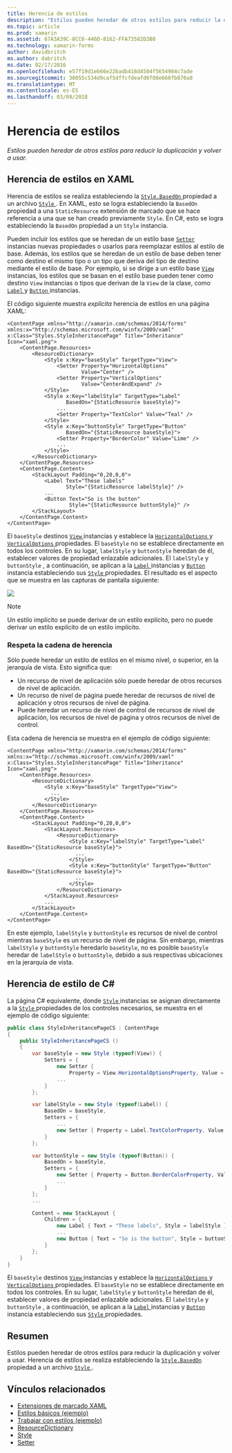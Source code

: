 ```yaml
---
title: Herencia de estilos
description: "Estilos pueden heredar de otros estilos para reducir la duplicación y volver a usar."
ms.topic: article
ms.prod: xamarin
ms.assetid: 67A3A39C-8CC0-446D-8162-FFA73582D3B8
ms.technology: xamarin-forms
author: davidbritch
ms.author: dabritch
ms.date: 02/17/2016
ms.openlocfilehash: e57f19d1eb66e22badb418d4584f5654904c7ade
ms.sourcegitcommit: 30055c534d9caf5dffcfdeafd6f08e666fb870a8
ms.translationtype: MT
ms.contentlocale: es-ES
ms.lasthandoff: 03/09/2018
---
```

# <a name="style-inheritance"></a>Herencia de estilos

_Estilos pueden heredar de otros estilos para reducir la duplicación y volver a usar._

## <a name="style-inheritance-in-xaml"></a>Herencia de estilos en XAML

Herencia de estilos se realiza estableciendo la [ `Style.BasedOn` ](https://developer.xamarin.com/api/property/Xamarin.Forms.Style.BasedOn/) propiedad a un archivo [ `Style` ](https://developer.xamarin.com/api/type/Xamarin.Forms.Style/). En XAML, esto se logra estableciendo la `BasedOn` propiedad a una `StaticResource` extensión de marcado que se hace referencia a una que se han creado previamente `Style`. En C#, esto se logra estableciendo la `BasedOn` propiedad a un `Style` instancia.

Pueden incluir los estilos que se heredan de un estilo base [ `Setter` ](https://developer.xamarin.com/api/type/Xamarin.Forms.Setter/) instancias nuevas propiedades o usarlos para reemplazar estilos al estilo de base. Además, los estilos que se heredan de un estilo de base deben tener como destino el mismo tipo o un tipo que deriva del tipo de destino mediante el estilo de base. Por ejemplo, si se dirige a un estilo base [ `View` ](https://developer.xamarin.com/api/type/Xamarin.Forms.View/) instancias, los estilos que se basan en el estilo base pueden tener como destino `View` instancias o tipos que derivan de la `View` de la clase, como [ `Label` ](https://developer.xamarin.com/api/type/Xamarin.Forms.Label/) y [ `Button` ](https://developer.xamarin.com/api/type/Xamarin.Forms.Button/) instancias.

El código siguiente muestra *explícita* herencia de estilos en una página XAML:

```xaml
<ContentPage xmlns="http://xamarin.com/schemas/2014/forms" xmlns:x="http://schemas.microsoft.com/winfx/2009/xaml" x:Class="Styles.StyleInheritancePage" Title="Inheritance" Icon="xaml.png">
    <ContentPage.Resources>
        <ResourceDictionary>
            <Style x:Key="baseStyle" TargetType="View">
                <Setter Property="HorizontalOptions"
                        Value="Center" />
                <Setter Property="VerticalOptions"
                        Value="CenterAndExpand" />
            </Style>
            <Style x:Key="labelStyle" TargetType="Label"
                   BasedOn="{StaticResource baseStyle}">
                ...
                <Setter Property="TextColor" Value="Teal" />
            </Style>
            <Style x:Key="buttonStyle" TargetType="Button"
                   BasedOn="{StaticResource baseStyle}">
                <Setter Property="BorderColor" Value="Lime" />
                ...
            </Style>
        </ResourceDictionary>
    </ContentPage.Resources>
    <ContentPage.Content>
        <StackLayout Padding="0,20,0,0">
            <Label Text="These labels"
                   Style="{StaticResource labelStyle}" />
            ...
            <Button Text="So is the button"
                    Style="{StaticResource buttonStyle}" />
        </StackLayout>
    </ContentPage.Content>
</ContentPage>
```

El `baseStyle` destinos [ `View` ](https://developer.xamarin.com/api/type/Xamarin.Forms.View/) instancias y establece la [ `HorizontalOptions` ](https://developer.xamarin.com/api/property/Xamarin.Forms.View.HorizontalOptions/) y [ `VerticalOptions` ](https://developer.xamarin.com/api/property/Xamarin.Forms.View.VerticalOptions/) propiedades. El `baseStyle` no se establece directamente en todos los controles. En su lugar, `labelStyle` y `buttonStyle` heredan de él, establecer valores de propiedad enlazable adicionales. El `labelStyle` y `buttonStyle` , a continuación, se aplican a la [ `Label` ](https://developer.xamarin.com/api/type/Xamarin.Forms.Label/) instancias y [ `Button` ](https://developer.xamarin.com/api/type/Xamarin.Forms.Button/) instancia estableciendo sus [ `Style` ](https://developer.xamarin.com/api/property/Xamarin.Forms.VisualElement.Style/) propiedades. El resultado es el aspecto que se muestra en las capturas de pantalla siguiente:

[![](inheritance-images/style-inheritance.png)](inheritance-images/style-inheritance-large.png#lightbox)

> [!NOTE]
> Un estilo implícito se puede derivar de un estilo explícito, pero no puede derivar un estilo explícito de un estilo implícito.

### <a name="respecting-the-inheritance-chain"></a>Respeta la cadena de herencia

Sólo puede heredar un estilo de estilos en el mismo nivel, o superior, en la jerarquía de vista. Esto significa que:

- Un recurso de nivel de aplicación sólo puede heredar de otros recursos de nivel de aplicación.
- Un recurso de nivel de página puede heredar de recursos de nivel de aplicación y otros recursos de nivel de página.
- Puede heredar un recurso de nivel de control de recursos de nivel de aplicación, los recursos de nivel de página y otros recursos de nivel de control.

Esta cadena de herencia se muestra en el ejemplo de código siguiente:

```xaml
<ContentPage xmlns="http://xamarin.com/schemas/2014/forms" xmlns:x="http://schemas.microsoft.com/winfx/2009/xaml" x:Class="Styles.StyleInheritancePage" Title="Inheritance" Icon="xaml.png">
    <ContentPage.Resources>
        <ResourceDictionary>
            <Style x:Key="baseStyle" TargetType="View">
              ...
            </Style>
        </ResourceDictionary>
    </ContentPage.Resources>
    <ContentPage.Content>
        <StackLayout Padding="0,20,0,0">
            <StackLayout.Resources>
                <ResourceDictionary>
                    <Style x:Key="labelStyle" TargetType="Label" BasedOn="{StaticResource baseStyle}">
                      ...
                    </Style>
                    <Style x:Key="buttonStyle" TargetType="Button" BasedOn="{StaticResource baseStyle}">
                      ...
                    </Style>
                </ResourceDictionary>
            </StackLayout.Resources>
            ...
        </StackLayout>
    </ContentPage.Content>
</ContentPage>
```

En este ejemplo, `labelStyle` y `buttonStyle` es recursos de nivel de control mientras `baseStyle` es un recurso de nivel de página. Sin embargo, mientras `labelStyle` y `buttonStyle` heredarlo `baseStyle`, no es posible `baseStyle` heredar de `labelStyle` o `buttonStyle`, debido a sus respectivas ubicaciones en la jerarquía de vista.

## <a name="style-inheritance-in-c35"></a>Herencia de estilo de C&#35;

La página C# equivalente, donde [ `Style` ](https://developer.xamarin.com/api/type/Xamarin.Forms.Style/) instancias se asignan directamente a la [ `Style` ](https://developer.xamarin.com/api/property/Xamarin.Forms.VisualElement.Style/) propiedades de los controles necesarios, se muestra en el ejemplo de código siguiente:

```csharp
public class StyleInheritancePageCS : ContentPage
{
    public StyleInheritancePageCS ()
    {
        var baseStyle = new Style (typeof(View)) {
            Setters = {
                new Setter {
                    Property = View.HorizontalOptionsProperty, Value = LayoutOptions.Center },
                ...
            }
        };

        var labelStyle = new Style (typeof(Label)) {
            BasedOn = baseStyle,
            Setters = {
                ...
                new Setter { Property = Label.TextColorProperty, Value = Color.Teal }
            }
        };

        var buttonStyle = new Style (typeof(Button)) {
            BasedOn = baseStyle,
            Setters = {
                new Setter { Property = Button.BorderColorProperty, Value = Color.Lime },
                ...
            }
        };
        ...

        Content = new StackLayout {
            Children = {
                new Label { Text = "These labels", Style = labelStyle },
                ...
                new Button { Text = "So is the button", Style = buttonStyle }
            }
        };
    }
}
```

El `baseStyle` destinos [ `View` ](https://developer.xamarin.com/api/type/Xamarin.Forms.View/) instancias y establece la [ `HorizontalOptions` ](https://developer.xamarin.com/api/property/Xamarin.Forms.View.HorizontalOptions/) y [ `VerticalOptions` ](https://developer.xamarin.com/api/property/Xamarin.Forms.View.VerticalOptions/) propiedades. El `baseStyle` no se establece directamente en todos los controles. En su lugar, `labelStyle` y `buttonStyle` heredan de él, establecer valores de propiedad enlazable adicionales. El `labelStyle` y `buttonStyle` , a continuación, se aplican a la [ `Label` ](https://developer.xamarin.com/api/type/Xamarin.Forms.Label/) instancias y [ `Button` ](https://developer.xamarin.com/api/type/Xamarin.Forms.Button/) instancia estableciendo sus [ `Style` ](https://developer.xamarin.com/api/property/Xamarin.Forms.VisualElement.Style/) propiedades.

## <a name="summary"></a>Resumen

Estilos pueden heredar de otros estilos para reducir la duplicación y volver a usar. Herencia de estilos se realiza estableciendo la [ `Style.BasedOn` ](https://developer.xamarin.com/api/property/Xamarin.Forms.Style.BasedOn/) propiedad a un archivo [ `Style` ](https://developer.xamarin.com/api/type/Xamarin.Forms.Style/).


## <a name="related-links"></a>Vínculos relacionados

- [Extensiones de marcado XAML](~/xamarin-forms/xaml/xaml-basics/xaml-markup-extensions.md)
- [Estilos básicos (ejemplo)](https://developer.xamarin.com/samples/xamarin-forms/UserInterface/Styles/BasicStyles/)
- [Trabajar con estilos (ejemplo)](https://developer.xamarin.com/samples/xamarin-forms/WorkingWithStyles/)
- [ResourceDictionary](https://developer.xamarin.com/api/type/Xamarin.Forms.ResourceDictionary/)
- [Style](https://developer.xamarin.com/api/type/Xamarin.Forms.Style/)
- [Setter](https://developer.xamarin.com/api/type/Xamarin.Forms.Setter/)
